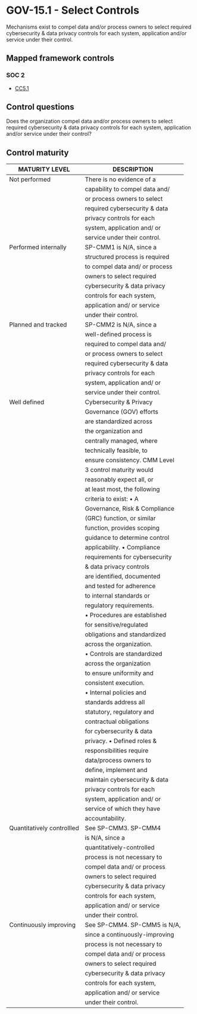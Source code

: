 # GOV-15.1 - Select Controls
Mechanisms exist to compel data and/or process owners to select required cybersecurity & data privacy controls for each system, application and/or service under their control.
## Mapped framework controls
### SOC 2
- [CC5.1](../soc2/cc51.md)
## Control questions
Does the organization compel data and/or process owners to select required cybersecurity & data privacy controls for each system, application and/or service under their control?
## Control maturity
|       MATURITY LEVEL       |          DESCRIPTION           |
|----------------------------|--------------------------------|
| Not performed              | There is no evidence of a      |
|                            | capability to compel data and/ |
|                            | or process owners to select    |
|                            | required cybersecurity & data  |
|                            | privacy controls for each      |
|                            | system, application and/ or    |
|                            | service under their control.   |
| Performed internally       | SP-CMM1 is N/A, since a        |
|                            | structured process is required |
|                            | to compel data and/ or process |
|                            | owners to select required      |
|                            | cybersecurity & data privacy   |
|                            | controls for each system,      |
|                            | application and/ or service    |
|                            | under their control.           |
| Planned and tracked        | SP-CMM2 is N/A, since a        |
|                            | well-defined process is        |
|                            | required to compel data and/   |
|                            | or process owners to select    |
|                            | required cybersecurity & data  |
|                            | privacy controls for each      |
|                            | system, application and/ or    |
|                            | service under their control.   |
| Well defined               | Cybersecurity & Privacy        |
|                            | Governance (GOV) efforts       |
|                            | are standardized across        |
|                            | the organization and           |
|                            | centrally managed, where       |
|                            | technically feasible, to       |
|                            | ensure consistency. CMM Level  |
|                            | 3 control maturity would       |
|                            | reasonably expect all, or      |
|                            | at least most, the following   |
|                            | criteria to exist: •	A          |
|                            | Governance, Risk & Compliance  |
|                            | (GRC) function, or similar     |
|                            | function, provides scoping     |
|                            | guidance to determine control  |
|                            | applicability. •	Compliance     |
|                            | requirements for cybersecurity |
|                            | & data privacy controls        |
|                            | are identified, documented     |
|                            | and tested for adherence       |
|                            | to internal standards or       |
|                            | regulatory requirements.       |
|                            | •	Procedures are established    |
|                            | for sensitive/regulated        |
|                            | obligations and standardized   |
|                            | across the organization.       |
|                            | •	Controls are standardized     |
|                            | across the organization        |
|                            | to ensure uniformity and       |
|                            | consistent execution.          |
|                            | •	Internal policies and         |
|                            | standards address all          |
|                            | statutory, regulatory and      |
|                            | contractual obligations        |
|                            | for cybersecurity & data       |
|                            | privacy. •	Defined roles &      |
|                            | responsibilities require       |
|                            | data/process owners to         |
|                            | define, implement and          |
|                            | maintain cybersecurity & data  |
|                            | privacy controls for each      |
|                            | system, application and/ or    |
|                            | service of which they have     |
|                            | accountability.                |
| Quantitatively controllled | See SP-CMM3. SP-CMM4           |
|                            | is N/A, since a                |
|                            | quantitatively-controlled      |
|                            | process is not necessary to    |
|                            | compel data and/ or process    |
|                            | owners to select required      |
|                            | cybersecurity & data privacy   |
|                            | controls for each system,      |
|                            | application and/ or service    |
|                            | under their control.           |
| Continuously improving     | See SP-CMM4. SP-CMM5 is N/A,   |
|                            | since a continuously-improving |
|                            | process is not necessary to    |
|                            | compel data and/ or process    |
|                            | owners to select required      |
|                            | cybersecurity & data privacy   |
|                            | controls for each system,      |
|                            | application and/ or service    |
|                            | under their control.           |
